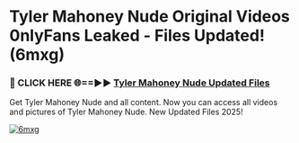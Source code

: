 # Tyler Mahoney Nude Original Videos 0nlyFans Leaked - Files Updated! (6mxg)

<h3>🔴 CLICK HERE 🌐==►► <a href="https://tinyurl.com/5h6xmrr3" rel="nofollow">Tyler Mahoney Nude Updated Files</a></h3>

Get Tyler Mahoney Nude and all content. Now you can access all videos and pictures of Tyler Mahoney Nude. New Updated Files 2025!

[![6mxg](https://i.imgur.com/KVD873Z.gif)](https://tinyurl.com/5h6xmrr3)
